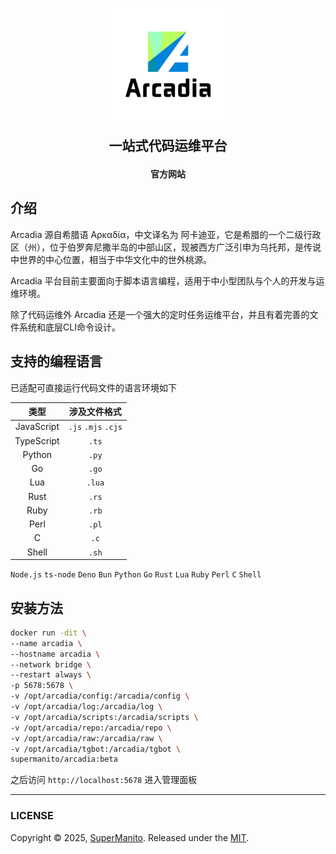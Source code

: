 <p align="center">
    <a href="https://arcadia.cool">
        <img src="./public/app-logo.jpg" width="180">
    </a>
</p>

<p align="center" style="font-size: 1.5em;">
    <strong>
        一站式代码运维平台
    </strong>
</p>

<p align="center">
    <strong>
        <a href="https://arcadia.cool" style="text-decoration: none;">官方网站</a>
    </strong>
</p>

## 介绍

Arcadia 源自希腊语 Αρκαδία，中文译名为 阿卡迪亚，它是希腊的一个二级行政区（州），位于伯罗奔尼撒半岛的中部山区，现被西方广泛引申为乌托邦，是传说中世界的中心位置，相当于中华文化中的世外桃源。

Arcadia 平台目前主要面向于脚本语言编程，适用于中小型团队与个人的开发与运维环境。

除了代码运维外 Arcadia 还是一个强大的定时任务运维平台，并且有着完善的文件系统和底层CLI命令设计。

## 支持的编程语言

已适配可直接运行代码文件的语言环境如下

| 类型 | 涉及文件格式 |
| :-: | :-: |
| JavaScript | `.js` `.mjs` `.cjs` |
| TypeScript | `.ts` |
| Python | `.py` |
| Go | `.go` |
| Lua | `.lua` |
| Rust | `.rs` |
| Ruby | `.rb` |
| Perl | `.pl` |
| C | `.c` |
| Shell | `.sh` |

`Node.js` `ts-node` `Deno` `Bun` `Python` `Go` `Rust` `Lua` `Ruby` `Perl` `C` `Shell`

## 安装方法

```bash
docker run -dit \
--name arcadia \
--hostname arcadia \
--network bridge \
--restart always \
-p 5678:5678 \
-v /opt/arcadia/config:/arcadia/config \
-v /opt/arcadia/log:/arcadia/log \
-v /opt/arcadia/scripts:/arcadia/scripts \
-v /opt/arcadia/repo:/arcadia/repo \
-v /opt/arcadia/raw:/arcadia/raw \
-v /opt/arcadia/tgbot:/arcadia/tgbot \
supermanito/arcadia:beta
```

之后访问 `http://localhost:5678` 进入管理面板

***

### LICENSE

Copyright © 2025, [SuperManito](https://github.com/SuperManito). Released under the [MIT](https://github.com/SuperManito/LinuxMirrors/blob/main/LICENSE).
